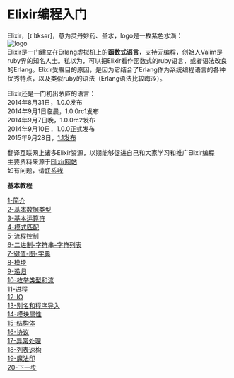 Elixir编程入门
=============

Elixir，[ɪ'lɪksər]，意为灵丹妙药、圣水，logo是一枚紫色水滴：<br />
![logo](http://elixir-lang.org/images/logo/logo.png)
<br/>
Elixir是一门建立在Erlang虚拟机上的[**函数式语言**](http://baike.baidu.com/view/3476448.htm?fr=aladdin)，支持元编程，创始人Valim是ruby界的知名人士。私以为，可以把Elixir看作函数式的ruby语言，或者语法改良的Erlang。Elixir受瞩目的原因，是因为它结合了Erlang作为系统编程语言的各种优秀特点，以及类似ruby的语法（Erlang语法比较晦涩）。
<br/>

Elixir还是一门初出茅庐的语言：   <br/>
2014年8月31日，1.0.0发布<br/>
2014年9月1日临晨，1.0.0rc1发布<br/>
2014年9月7日晚，1.0.0rc2发布<br/>
2014年9月10日，1.0.0正式发布<br/>
2015年9月28日，[1.1发布](http://elixir-lang.org/blog/2015/09/28/elixir-v1-1-0-released/)

翻译互联网上诸多Elixir资源，以期能够促进自己和大家学习和推广Elixir编程   
主要资料来源于[Elixir网站](http://elixir-lang.com)   
如有问题，请[联系我](mailto:eyaswoo@163.com)<br/>

**基本教程**

[1-简介](../master/1-intro.md) <br/>
[2-基本数据类型](../master/2-basic-types.md) <br/>
[3-基本运算符](../master/3-basic-ops.md) <br/>
[4-模式匹配](../master/4-pattern-matching.md) <br/>
[5-流程控制](../master/5-case-cond-if.md) <br/>
[6-二进制-字符串-字符列表](../master/6-bin-str-charlist.md) <br/>
[7-键值-图-字典](../master/7-keywords-map-dict.md) <br/>
[8-模块](../master/8-modules.md) <br/>
[9-递归](../master/9-recursion.md) <br/>
[10-枚举类型和流](../master/10-enum-stream.md) <br/>
[11-进程](../master/11-process.md) <br/>
[12-IO](../master/12-io.md) <br/>
[13-别名和程序导入](../master/13-alias-req-imp.md) <br/>
[14-模块属性](../master/14-mod-attr.md) <br/>
[15-结构体](../master/15-structs.md) <br/>
[16-协议](../master/16-proto.md) <br/>
[17-异常处理](../master/17-try-catch.md) <br/>
[18-列表速构](../master/18-comprehensions.md) <br/>
[19-魔法印](../master/19-sigils.md) <br/>
[20-下一步](../master/20-next.md) <br/>
